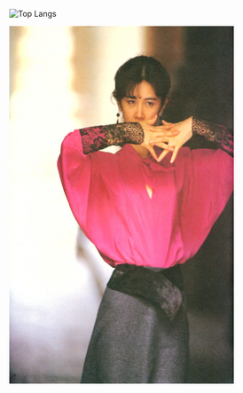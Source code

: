 
![Top Langs](https://github-readme-stats.vercel.app/api/top-langs/?username=kuanyi0226&layout=compact&theme=radical&hide=swig,cmake,makefile,assembly,jupiter_notebook)

<img width="405" height="645" src="https://github.com/kuanyi0226/kuanyi0226/blob/main/image008.jpg"/>
